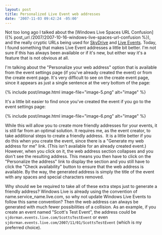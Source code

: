 ```yaml
---
layout: post
title: Personalized Live Event web addresses
date: '2007-11-03 09:42:24 -05:00'
---
```


Not too long ago I talked about the [Windows Live Spaces URL Confusion]({% post_url /2007/2007-10-16-windows-live-spaces-url-confusion %}), and the really cryptic URLs being used for [SkyDrive](http://skydrive.live.com/) and [Live Events](http://events.live.com/). Today, I found something that makes Live Event addresses a little bit better. I'm not sure if this has always been available or if it's new, but either way it's a feature that is not obvious at all.

I'm talking about the "Personalize your web address" option that is available from the event settings page (if you've already created the event) or from the create event page. It's very difficult to see on the create event page, since it appears as just a single sentence at the very bottom of the page:

{% include post/image.html image-file="image-5.png" alt="image" %}

It's a little bit easier to find once you've created the event if you go to the event settings page:

{% include post/image.html image-file="image-6.png" alt="image" %} 

While this will allow you to create more friendly addresses for your events, it is still far from an optimal solution. It requires me, as the event creator, to take additional steps to create a friendly address.  It is a little better if you do this when you create the event, since there is a "Generate my web address for me" link. (This isn't available for an already created event.) However, when you click on it, the web address section collapses and you don't see the resulting address. This means you then have to click on the "Personalize the address" link to display the section and you still have to click the "Check availability" button to ensure that the web address is available. By the way, the generated address is simply the title of the event with any spaces and special characters removed.

Why should we be required to take all of these extra steps just to generate a friendly address? Windows Live is already using the convention of name.service_name.live.com, so why not update Windows Live Events to follow this same convention? Then the web address can always be generated with much fewer possibilities of a collision. As an example, if you create an event named "Scott's Test Event", the address could be `sjdorman.events.live.com/ScottsTestEvent` or even `sjdorman.events.live.com/2007/11/01/ScottsTestEvent` (which is my preferred choice).
